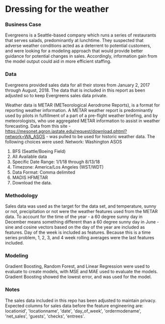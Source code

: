 # Dressing for the weather

### Business Case

Evergreens is a Seattle-based company which runs a series of restaurants that serves salads, predominantly at lunchtime. They suspected that adverse weather conditions acted as a deterrent to potential customers, and were looking for a modeling approach that would provide better guidance for potential changes in sales. Accordingly, information gain from the model output could aid in more efficient staffing.


### Data

Evergreens provided sales data for all their stores from January 2, 2017 through August, 2018. The data that is included in this report as been adjusted so to keep Evergreens sales data private.

Weather data is METAR (METeorological Aerodrome Reports), is a format for reporting weather information. A METAR weather report is predominantly used by pilots in fulfillment of a part of a pre-flight weather briefing, and by meteorologists, who use aggregated METAR information to assist in weather forecasting. Data from this site - https://mesonet.agron.iastate.edu/request/download.phtml?network=WA_ASOS - was pulled to be used for historic weather data. The following choices were used: 
  Network: Washington ASOS
  1) BFS (Seattle/Boeing Field)
  2) All Available data
  3) Specific Date Range: 1/1/18 through 8/13/18
  4) Timezone: America/Los Angeles (WST/WDT)
  5) Data Format: Comma delimited
  6) MADIS HFMETAR
  7) Download the data.


### Methodology

Sales data was used as the target for the data set, and temperature, sunny or not, precipitation or not were the weather features used from the METAR data. To account for the time of the year - a 60 degree sunny day in December means something different than a 60 degree sunny day in June - sine and cosine vectors based on the day of the year are included as features. Day of the week is included as features. Because this is a time series problem, 1, 2, 3, and 4 week rolling averages were the last features included.


### Modeling

Gradient Boosting, Random Forest, and Linear Regression were used to evaluate to create models, with MSE and MAE used to evaluate the models. Gradient Boosting showed the lowest error, and was used for the model.


### Notes 

The sales data included in this repo has been adjusted to maintain privacy. Expected columns for sales data before the feature engineering are: locationid', 'locationname', 'date', 'day_of_week', 'ordermodename', 'net_sales', 'guests', 'checks', 'entrees'.
